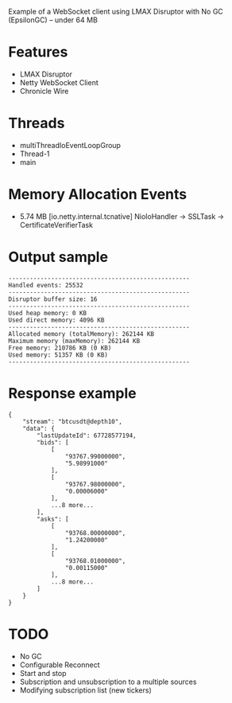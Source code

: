 Example of a WebSocket client using LMAX Disruptor with No GC (EpsilonGC) – under 64 MB

# Features
- LMAX Disruptor
- Netty WebSocket Client
- Chronicle Wire

# Threads
- multiThreadIoEventLoopGroup
- Thread-1
- main

# Memory Allocation Events
- 5.74 MB [io.netty.internal.tcnative] NioIoHandler -> SSLTask -> CertificateVerifierTask

# Output sample
```
---------------------------------------------------
Handled events: 25532
---------------------------------------------------
Disruptor buffer size: 16
---------------------------------------------------
Used heap memory: 0 KB
Used direct memory: 4096 KB
---------------------------------------------------
Allocated memory (totalMemory): 262144 KB
Maximum memory (maxMemory): 262144 KB
Free memory: 210786 KB (0 KB)
Used memory: 51357 KB (0 KB)
---------------------------------------------------
```

# Response example
```
{
    "stream": "btcusdt@depth10",
    "data": {
        "lastUpdateId": 67728577194,
        "bids": [
            [
                "93767.99000000",
                "5.98991000"
            ],
            [
                "93767.98000000",
                "0.00006000"
            ],
            ...8 more...
        ],
        "asks": [
            [
                "93768.00000000",
                "1.24200000"
            ],
            [
                "93768.01000000",
                "0.00115000"
            ],
            ...8 more...
        ]
    }
}
```

# TODO
- No GC
- Configurable Reconnect
- Start and stop
- Subscription and unsubscription to a multiple sources
- Modifying subscription list (new tickers)

